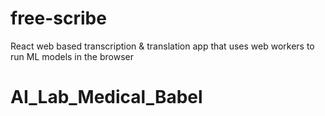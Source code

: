 # free-scribe
 React web based transcription & translation app that uses web workers to run ML models in the browser
# AI_Lab_Medical_Babel
